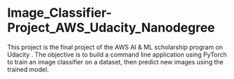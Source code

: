 # Image_Classifier-Project_AWS_Udacity_Nanodegree
This project is the final project of the AWS AI &amp; ML scholarship program on Udacity . The objective is to build a command line application using PyTorch to train an image classifier on a dataset, then predict new images using the trained model.

